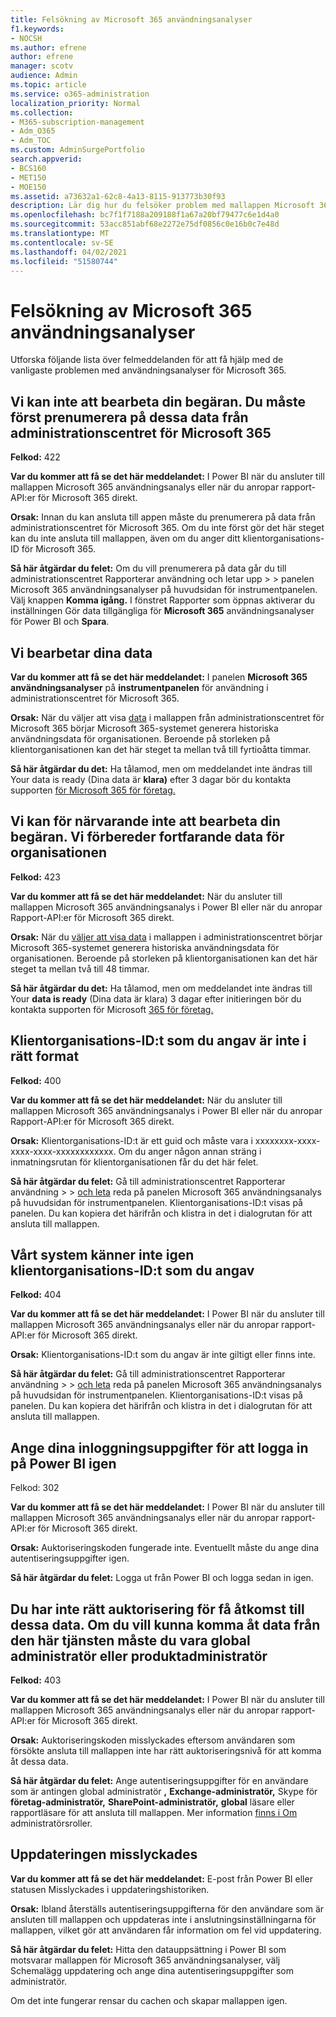 ```yaml
---
title: Felsökning av Microsoft 365 användningsanalyser
f1.keywords:
- NOCSH
ms.author: efrene
author: efrene
manager: scotv
audience: Admin
ms.topic: article
ms.service: o365-administration
localization_priority: Normal
ms.collection:
- M365-subscription-management
- Adm_O365
- Adm_TOC
ms.custom: AdminSurgePortfolio
search.appverid:
- BCS160
- MET150
- MOE150
ms.assetid: a73632a1-62c8-4a13-8115-913773b30f93
description: Lär dig hur du felsöker problem med mallappen Microsoft 365 användningsanalys.
ms.openlocfilehash: bc7f1f7188a209188f1a67a20bf79477c6e1d4a0
ms.sourcegitcommit: 53acc851abf68e2272e75df0856c0e16b0c7e48d
ms.translationtype: MT
ms.contentlocale: sv-SE
ms.lasthandoff: 04/02/2021
ms.locfileid: "51580744"
---
```

# <a name="troubleshooting-microsoft-365-usage-analytics"></a>Felsökning av Microsoft 365 användningsanalyser

Utforska följande lista över felmeddelanden för att få hjälp med de vanligaste problemen med användningsanalyser för Microsoft 365.
  
    
## <a name="we-are-unable-to-process-your-request-you-have-to-first-subscribe-to-this-data-from-the-microsoft-365-admin-center"></a>Vi kan inte att bearbeta din begäran. Du måste först prenumerera på dessa data från administrationscentret för Microsoft 365

 **Felkod:** 422 
  
 **Var du kommer att få se det här meddelandet:** I Power BI när du ansluter till mallappen Microsoft 365 användningsanalys eller när du anropar rapport-API:er för Microsoft 365 direkt. 
  
 **Orsak:** Innan du kan ansluta till appen måste du prenumerera på data från administrationscentret för Microsoft 365. Om du inte först gör det här steget kan du inte ansluta till mallappen, även om du anger ditt klientorganisations-ID för Microsoft 365. 
  
 **Så här åtgärdar du felet:** Om du vill prenumerera på data går du till administrationscentret Rapporterar användning och letar upp \>  \> <a href="https://go.microsoft.com/fwlink/p/?linkid=2074756" target="_blank"></a> panelen Microsoft 365 användningsanalyser på huvudsidan för instrumentpanelen. Välj knappen **Komma igång.**  I fönstret Rapporter som öppnas aktiverar du inställningen Gör data tillgängliga för **Microsoft 365** användningsanalyser för Power BI och **Spara**.
  
## <a name="we-are-processing-your-data"></a>Vi bearbetar dina data

 **Var du kommer att få se det här meddelandet:** I panelen **Microsoft 365 användningsanalyser** på **instrumentpanelen** för användning i administrationscentret för Microsoft 365. 
  
 **Orsak:** När du väljer att visa [data](enable-usage-analytics.md) i mallappen från administrationscentret för Microsoft 365 börjar Microsoft 365-systemet generera historiska användningsdata för organisationen. Beroende på storleken på klientorganisationen kan det här steget ta mellan två till fyrtioåtta timmar. 
  
 **Så här åtgärdar du det:** Ha tålamod, men om meddelandet inte ändras till Your data is ready (Dina data är **klara)** efter 3 dagar bör du kontakta supporten [för Microsoft 365 för företag.](../contact-support-for-business-products.md)
  
## <a name="we-are-unable-to-process-your-request-at-this-time-we-are-still-preparing-the-data-for-your-organization"></a>Vi kan för närvarande inte att bearbeta din begäran. Vi förbereder fortfarande data för organisationen

 **Felkod:** 423 
  
 **Var du kommer att få se det här meddelandet:** När du ansluter till mallappen Microsoft 365 användningsanalys i Power BI eller när du anropar Rapport-API:er för Microsoft 365 direkt. 
  
 **Orsak:** När du [väljer att visa data](enable-usage-analytics.md) i mallappen i administrationscentret börjar Microsoft 365-systemet generera historiska användningsdata för organisationen. Beroende på storleken på klientorganisationen kan det här steget ta mellan två till 48 timmar. 
  
 **Så här åtgärdar du det:** Ha tålamod, men om meddelandet inte ändras till Your **data is ready** (Dina data är klara) 3 dagar efter initieringen bör du kontakta supporten för Microsoft [365 för företag.](../contact-support-for-business-products.md)
  
## <a name="the-tenant-id-you-provided-is-not-in-the-correct-format"></a>Klientorganisations-ID:t som du angav är inte i rätt format

 **Felkod:** 400 
  
 **Var du kommer att få se det här meddelandet:** När du ansluter till mallappen Microsoft 365 användningsanalys i Power BI eller när du anropar Rapport-API:er för Microsoft 365 direkt. 
  
 **Orsak:** Klientorganisations-ID:t är ett guid och måste vara i xxxxxxxx-xxxx-xxxx-xxxx-xxxxxxxxxxxx. Om du anger någon annan sträng i inmatningsrutan för klientorganisationen får du det här felet. 
  
 **Så här åtgärdar du felet:** Gå till administrationscentret Rapporterar användning \>  \> <a href="https://go.microsoft.com/fwlink/p/?linkid=2074756" target="_blank">och leta</a> reda på panelen Microsoft 365 användningsanalys på huvudsidan för instrumentpanelen. Klientorganisations-ID:t visas på panelen. Du kan kopiera det härifrån och klistra in det i dialogrutan för att ansluta till mallappen. 
  
## <a name="the-tenant-id-you-provided-is-not-recognized-by-our-system"></a>Vårt system känner inte igen klientorganisations-ID:t som du angav

 **Felkod:** 404 
  
 **Var du kommer att få se det här meddelandet:** I Power BI när du ansluter till mallappen Microsoft 365 användningsanalys eller när du anropar rapport-API:er för Microsoft 365 direkt. 
  
 **Orsak:** Klientorganisations-ID:t som du angav är inte giltigt eller finns inte. 
  
 **Så här åtgärdar du felet:** Gå till administrationscentret Rapporterar användning \>  \> <a href="https://go.microsoft.com/fwlink/p/?linkid=2074756" target="_blank">och leta</a> reda på panelen Microsoft 365 användningsanalys på huvudsidan för instrumentpanelen. Klientorganisations-ID:t visas på panelen. Du kan kopiera det härifrån och klistra in det i dialogrutan för att ansluta till mallappen. 
  
## <a name="please-re-enter-your-credentials-to-sign-in-to-power-bi-again"></a>Ange dina inloggningsuppgifter för att logga in på Power BI igen

Felkod: 302
  
 **Var du kommer att få se det här meddelandet:** I Power BI när du ansluter till mallappen Microsoft 365 användningsanalys eller när du anropar rapport-API:er för Microsoft 365 direkt. 
  
 **Orsak:** Auktoriseringskoden fungerade inte. Eventuellt måste du ange dina autentiseringsuppgifter igen. 
  
 **Så här åtgärdar du felet:** Logga ut från Power BI och logga sedan in igen. 
  
## <a name="you-do-not-have-the-right-authorization-to-access-to-this-data-to-be-able-to-gain-access-to-the-data-from-this-service-you-need-to-be-either-a-global-admin-or-any-one-of-the-product-admins"></a>Du har inte rätt auktorisering för få åtkomst till dessa data. Om du vill kunna komma åt data från den här tjänsten måste du vara global administratör eller produktadministratör

 **Felkod:** 403 
  
 **Var du kommer att få se det här meddelandet:** I Power BI när du ansluter till mallappen Microsoft 365 användningsanalys eller när du anropar rapport-API:er för Microsoft 365 direkt. 
  
 **Orsak:** Auktoriseringskoden misslyckades eftersom användaren som försökte ansluta till mallappen inte har rätt auktoriseringsnivå för att komma åt dessa data. 
  
 **Så här åtgärdar du felet:** Ange autentiseringsuppgifter för en användare som är antingen  global administratör **,** **Exchange-administratör,** Skype för **företag-administratör,** **SharePoint-administratör,** **global** läsare eller rapportläsare för att ansluta till mallappen. Mer information [finns i Om](../add-users/about-admin-roles.md) administratörsroller. 
  
## <a name="refresh-failed"></a>Uppdateringen misslyckades

 **Var du kommer att få se det här meddelandet:** E-post från Power BI eller statusen Misslyckades i uppdateringshistoriken. 
  
 **Orsak:** Ibland återställs autentiseringsuppgifterna för den användare som är ansluten till mallappen och uppdateras inte i anslutningsinställningarna för mallappen, vilket gör att användaren får information om fel vid uppdatering. 
  
 **Så här åtgärdar du felet:** Hitta den datauppsättning i Power BI som motsvarar mallappen  för Microsoft 365 användningsanalyser, välj Schemalägg uppdatering och ange dina autentiseringsuppgifter som administratör. 
  
Om det inte fungerar rensar du cachen och skapar mallappen igen.
  
  
